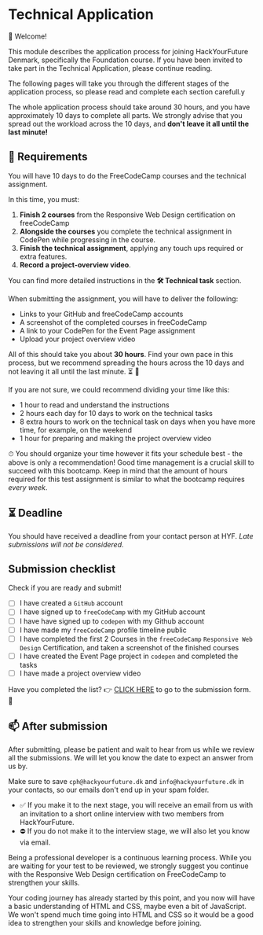 # Technical Application

👋 Welcome!

This module describes the application process for joining HackYourFuture Denmark, specifically the Foundation course. If you have been invited to take part in the Technical Application, please continue reading.

The following pages will take you through the different stages of the application process, so please read and complete each section carefull.y

The whole application process should take around 30 hours, and you have approximately 10 days to complete all parts. We strongly advise that you spread out the workload across the 10 days, and **don't leave it all until the last minute!**

## 🥸 Requirements

You will have 10 days to do the FreeCodeCamp courses and the technical assignment.

In this time, you must:

1. **Finish 2 courses** from the Responsive Web Design certification on freeCodeCamp
1. **Alongside the courses** you complete the technical assignment in CodePen while progressing in the course.
1. **Finish the technical assignment**, applying any touch ups required or extra features.
1. **Record a project-overview video**.

You can find more detailed instructions in the **🛠️ Technical task** section.

When submitting the assignment, you will have to deliver the following:

- Links to your GitHub and freeCodeCamp accounts
- A screenshot of the completed courses in freeCodeCamp
- A link to your CodePen for the Event Page assignment
- Upload your project overview video

All of this should take you about **30 hours**. Find your own pace in this process, but we recommend spreading the hours across the 10 days and not leaving it all until the last minute. ⏳ 🥵

If you are not sure, we could recommend dividing your time like this:

- 1 hour to read and understand the instructions
- 2 hours each day for 10 days to work on the technical tasks
- 8 extra hours to work on the technical task on days when you have more time, for example, on the weekend
- 1 hour for preparing and making the project overview video

⏱ You should organize your time however it fits your schedule best - the above is only a recommendation! Good time management is a crucial skill to succeed with this bootcamp. Keep in mind that the amount of hours required for this test assignment is similar to what the bootcamp requires _every week_.

## ⏳ Deadline

You should have received a deadline from your contact person at HYF.
_Late submissions will not be considered_.

## Submission checklist

Check if you are ready and submit!

- [ ] I have created a `GitHub` account
- [ ] I have signed up to `freeCodeCamp` with my GitHub account
- [ ] I have have signed up to `codepen` with my Github account
- [ ] I have made my `freeCodeCamp` profile timeline public
- [ ] I have completed the first 2 Courses in the `freeCodeCamp` `Responsive Web Design` Certification, and taken a screenshot of the finished courses
- [ ] I have created the Event Page project in `codepen` and completed the tasks
- [ ] I have made a project overview video

Have you completed the list?
👉 [CLICK HERE](https://forms.gle/u4xxb6XrJ1rBVeSV9) to go to the submission form. 🏁

## 📫 After submission

After submitting, please be patient and wait to hear from us while we review all the submissions. We will let you know the date to expect an answer from us by.

Make sure to save `cph@hackyourfuture.dk` and `info@hackyourfuture.dk` in your contacts, so our emails don't end up in your spam folder.

- ✅ If you make it to the next stage, you will receive an email from us with an invitation to a short online interview with two members from HackYourFuture.
- ⛔️ If you do not make it to the interview stage, we will also let you know via email.

Being a professional developer is a continuous learning process. While you are waiting for your test to be reviewed, we strongly suggest you continue with the Responsive Web Design certification on FreeCodeCamp to strengthen your skills.

Your coding journey has already started by this point, and you now will have a basic understanding of HTML and CSS, maybe even a bit of JavaScript. We won't spend much time going into HTML and CSS so it would be a good idea to strengthen your skills and knowledge before joining.
